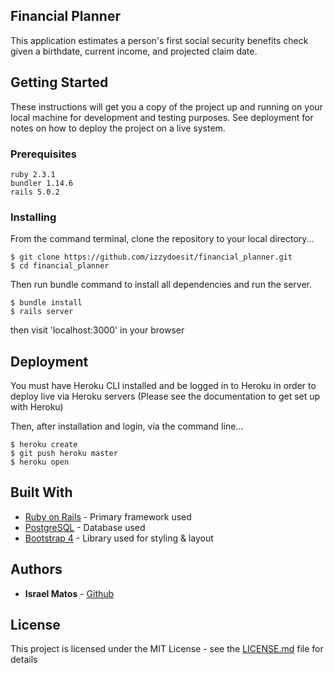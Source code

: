 ## Financial Planner

This application estimates a person's first social security benefits check given a birthdate, current income, and projected claim date.

## Getting Started

These instructions will get you a copy of the project up and running on your local machine for development and testing purposes. See deployment for notes on how to deploy the project on a live system.

### Prerequisites

```
ruby 2.3.1
bundler 1.14.6
rails 5.0.2
```

### Installing
From the command terminal, clone the repository to your local directory...
```
$ git clone https://github.com/izzydoesit/financial_planner.git
$ cd financial_planner
```

Then run bundle command to install all dependencies and run the server.  

```
$ bundle install
$ rails server
```
then visit 'localhost:3000' in your browser

## Deployment

You must have Heroku CLI installed and be logged in to Heroku in order to deploy live via Heroku servers (Please see the documentation to get set up with Heroku)

Then, after installation and login, via the command line...
```
$ heroku create 
$ git push heroku master
$ heroku open
```

## Built With

* [Ruby on Rails](http://api.rubyonrails.org/) - Primary framework used
* [PostgreSQL](https://www.postgresql.org/docs/) - Database used
* [Bootstrap 4](https://getbootstrap.com) - Library used for styling & layout

## Authors

* **Israel Matos** - [Github](https://github.com/izzydoesit)

## License

This project is licensed under the MIT License - see the [LICENSE.md](LICENSE.md) file for details
